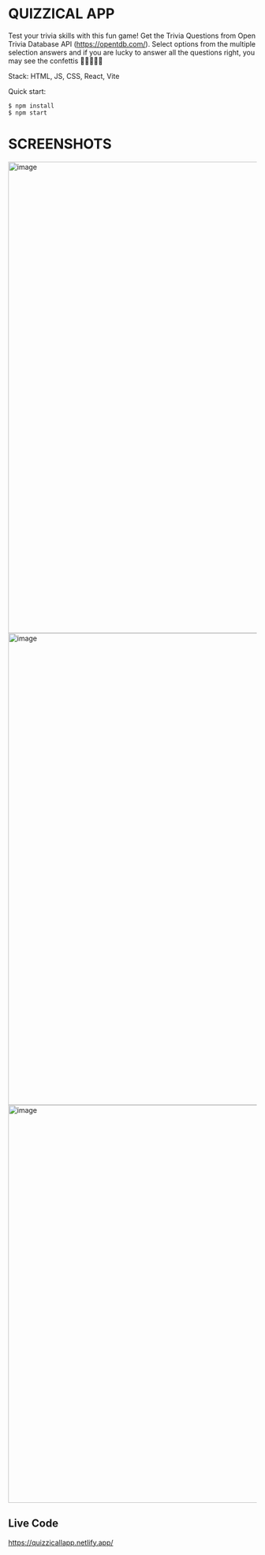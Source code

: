 # QUIZZICAL APP

Test your trivia skills with this fun game! Get the Trivia Questions from  Open Trivia Database API (https://opentdb.com/). Select options from the multiple selection answers and if you are lucky to answer all the questions right, you may see the confettis 🎉🎉🎉🎊🥳

Stack: HTML, JS, CSS, React, Vite

Quick start:

```
$ npm install
$ npm start
````
# SCREENSHOTS

<img width="955" alt="image" src="https://github.com/SedaIcel/quizzical/assets/95405164/2ace28d8-c163-4852-ab72-176426d8141c">

<img width="956" alt="image" src="https://github.com/SedaIcel/quizzical/assets/95405164/7753ad2e-db66-4266-a7f6-cc7632a2538e">

<img width="806" alt="image" src="https://github.com/SedaIcel/quizzical/assets/95405164/4c653f1b-e272-41cc-8399-4909ddfd29b7">


## Live Code

https://quizzicallapp.netlify.app/
 
